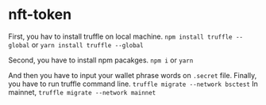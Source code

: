 # nft-token

First, you hav to install truffle on local machine.
`npm install truffle --global` or `yarn install truffle --global`

Second, you have to install npm pacakges.
`npm i` or `yarn`

And then you have to input your wallet phrase words on `.secret` file.
Finally, you have to run truffle command line.
`truffle migrate --network bsctest`
In mainnet, `truffle migrate --network mainnet`
